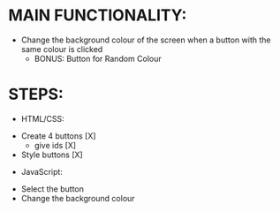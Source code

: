 # MAIN FUNCTIONALITY:

- Change the background colour of the screen when a button with the same colour is clicked
  - BONUS: Button for Random Colour

# STEPS:

- HTML/CSS:

* Create 4 buttons [X]
  - give ids [X]
* Style buttons [X]

- JavaScript:

* Select the button
* Change the background colour
